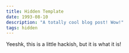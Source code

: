 ```yaml
---
title: Hidden Template
date: 1993-08-10
description: "A totally cool blog post! Wow!"
tags: hidden
---
```

Yeeshk, this is a little hackish, but it is what it is!
